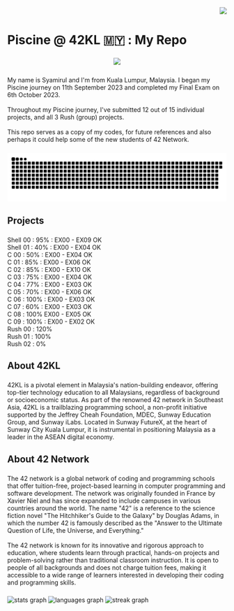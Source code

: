 <div align="right">
  <img src="https://visitor-badge.laobi.icu/badge?page_id=dr-msr.dr-msr&"  />
</div>

###

<h1 align="left">Piscine @ 42KL 🇲🇾 : My Repo</h1>

###

<div align="center">
  <img height="200" src="https://i.imgur.com/JBEGngS.png"  />
</div>

###

<p align="left">My name is Syamirul and I'm from Kuala Lumpur, Malaysia. I began my Piscine journey on 11th September 2023 and completed my Final Exam on  6th October 2023.<br><br>Throughout my Piscine journey, I've submitted 12 out of 15 individual projects, and all 3 Rush (group) projects.<br><br>This repo serves as a copy of my codes, for future references and also perhaps it could help some of the new students of 42 Network.</p>

###

<img src="https://raw.githubusercontent.com/dr-msr/piscine/output/snake.svg" alt="Snake animation" />

###

<h2 align="left">Projects</h2>

###

<p align="left">Shell 0️0 : 95% : EX00 - EX09 OK<br>Shell 01 : 40% : EX00 - EX04 OK<br>C 00 : 50% : EX00 - EX04 OK<br>C 01 : 85% : EX00 - EX06 OK<br>C 02 : 85% : EX00 - EX10 OK<br>C 03 : 75% : EX00 - EX04 OK<br>C 04 : 77% : EX00 - EX03 OK<br>C 05 : 70% : EX00 - EX06 OK<br>C 06 : 100% : EX00 - EX03 OK<br>C 0️7️ : 60% : EX00 - EX03 OK<br>C 0️8️ : 100% EX00 - EX05 OK<br>C 0️9️ : 100% : EX00 - EX02 OK<br>Rush 0️0️ : 120% <br>Rush 0️1️ : 100%<br>Rush 0️2️ :  0%</p>

###

<h2 align="left">About 42KL</h2>

###

<p align="left">42KL is a pivotal element in Malaysia's nation-building endeavor, offering top-tier technology education to all Malaysians, regardless of background or socioeconomic status. As part of the renowned 42 network in Southeast Asia, 42KL is a trailblazing programming school, a non-profit initiative supported by the Jeffrey Cheah Foundation, MDEC, Sunway Education Group, and Sunway iLabs. Located in Sunway FutureX, at the heart of Sunway City Kuala Lumpur, it is instrumental in positioning Malaysia as a leader in the ASEAN digital economy.</p>

###

<h2 align="left">About 42 Network</h2>

###

<p align="left">The 42 network is a global network of coding and programming schools that offer tuition-free, project-based learning in computer programming and software development. The network was originally founded in France by Xavier Niel and has since expanded to include campuses in various countries around the world. The name "42" is a reference to the science fiction novel "The Hitchhiker's Guide to the Galaxy" by Douglas Adams, in which the number 42 is famously described as the "Answer to the Ultimate Question of Life, the Universe, and Everything."<br><br>The 42 network is known for its innovative and rigorous approach to education, where students learn through practical, hands-on projects and problem-solving rather than traditional classroom instruction. It is open to people of all backgrounds and does not charge tuition fees, making it accessible to a wide range of learners interested in developing their coding and programming skills.</p>

###

<div align="left">
  <img src="https://github-readme-stats.vercel.app/api?username=dr-msr&hide_title=true&hide_rank=true&show_icons=true&include_all_commits=true&count_private=true&disable_animations=false&theme=default&locale=en&hide_border=false&order=1" height="150" alt="stats graph"  />
  <img src="https://github-readme-stats.vercel.app/api/top-langs?username=dr-msr&locale=en&hide_title=false&layout=compact&card_width=320&langs_count=5&theme=default&hide_border=false&order=2" height="150" alt="languages graph"  />
  <img src="https://streak-stats.demolab.com?user=dr-msr&locale=en&mode=weekly&theme=default&hide_border=false&border_radius=5&date_format=j M[ Y]&order=3" height="150" alt="streak graph"  />
</div>

###

<br clear="both">

<p align="center"></p>

###
